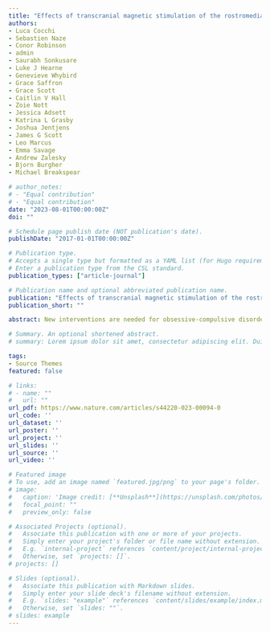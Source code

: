 ```yaml
---
title: "Effects of transcranial magnetic stimulation of the rostromedial prefrontal cortex in obsessive–compulsive disorder: a randomized clinical trial"
authors:
- Luca Cocchi
- Sebastien Naze
- Conor Robinson
- admin
- Saurabh Sonkusare
- Luke J Hearne
- Genevieve Whybird
- Grace Saffron
- Grace Scott
- Caitlin V Hall
- Zoie Nott
- Jessica Adsett
- Katrina L Grasby
- Joshua Jentjens
- James G Scott
- Leo Marcus
- Emma Savage
- Andrew Zalesky
- Bjorn Burgher
- Michael Breakspear

# author_notes:
# - "Equal contribution"
# - "Equal contribution"
date: "2023-08-01T00:00:00Z"
doi: ""

# Schedule page publish date (NOT publication's date).
publishDate: "2017-01-01T00:00:00Z"

# Publication type.
# Accepts a single type but formatted as a YAML list (for Hugo requirements).
# Enter a publication type from the CSL standard.
publication_types: ["article-journal"]

# Publication name and optional abbreviated publication name.
publication: "Effects of transcranial magnetic stimulation of the rostromedial prefrontal cortex in obsessive–compulsive disorder: a randomized clinical trial"
publication_short: ""

abstract: New interventions are needed for obsessive-compulsive disorder. Here we present a randomized single-blinded, two-arm, parallel-group, sham-controlled clinical trial assessing the efficacy of prefrontal cortex stimulation in reducing obsessive-compulsive disorder symptoms and frontostriatal connectivity (ACTRN12616001687482). Conducted at a single academic center, the trial enrolled participants diagnosed with obsessive-compulsive disorder who underwent baseline clinical assessments and neuroimaging. The intervention comprised 20 weekday sessions of neuronavigated continuous theta burst stimulation of the frontal pole or sham. Participants and all staff assessing intervention outcomes were blind to the conditions. We enrolled a sample of 50 individuals (26 active continuous theta burst stimulation) who completed the neuroimaging and clinical assessments at the primary 4 week endpoint. Clinical data at the secondary 6 month endpoint were obtained from 46 participants (23 active). Symptoms of obsessive-compulsive disorder (primary outcome) decreased in both groups (active −4.35, P < 0.001; sham −5.92, P < 0.001), but there was no significant difference between groups (P = 0.33, ηp2 = 0.02). Likewise, there was no significant difference between groups in changes of frontal pole connectivity with the striatum (P = 0.09, ηp2 = 0.06). Changes in secondary outcomes (symptoms of anxiety and depression and localized frontal pole activity) did not differ between groups. Dropout rates did not vary between groups and the most common treatment-related adverse event in both groups was headache. Our findings suggest that frontal pole continuous theta burst stimulation is no different to sham in reducing obsessive-compulsive disorder symptoms. The absence of changes in brain activity prompts further evaluation of alternative stimulation protocols.

# Summary. An optional shortened abstract.
# summary: Lorem ipsum dolor sit amet, consectetur adipiscing elit. Duis posuere tellus ac convallis placerat. Proin tincidunt magna sed ex sollicitudin condimentum.

tags:
- Source Themes
featured: false

# links:
# - name: ""
#   url: ""
url_pdf: https://www.nature.com/articles/s44220-023-00094-0
url_code: ''
url_dataset: ''
url_poster: ''
url_project: ''
url_slides: ''
url_source: ''
url_video: ''

# Featured image
# To use, add an image named `featured.jpg/png` to your page's folder. 
# image:
#   caption: 'Image credit: [**Unsplash**](https://unsplash.com/photos/jdD8gXaTZsc)'
#   focal_point: ""
#   preview_only: false

# Associated Projects (optional).
#   Associate this publication with one or more of your projects.
#   Simply enter your project's folder or file name without extension.
#   E.g. `internal-project` references `content/project/internal-project/index.md`.
#   Otherwise, set `projects: []`.
# projects: []

# Slides (optional).
#   Associate this publication with Markdown slides.
#   Simply enter your slide deck's filename without extension.
#   E.g. `slides: "example"` references `content/slides/example/index.md`.
#   Otherwise, set `slides: ""`.
# slides: example
---
```


<!-- {{% callout note %}}
Click the *Cite* button above to demo the feature to enable visitors to import publication metadata into their reference management software.
{{% /callout %}}

{{% callout note %}}
Create your slides in Markdown - click the *Slides* button to check out the example.
{{% /callout %}}

Add the publication's **full text** or **supplementary notes** here. You can use rich formatting such as including [code, math, and images](https://docs.hugoblox.com/content/writing-markdown-latex/). -->
